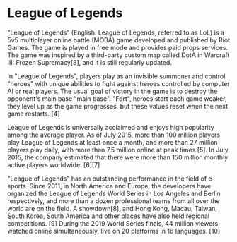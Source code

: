 # League of Legends

"League of Legends" (English: League of Legends, referred to as LoL) is a 5v5 multiplayer online battle (MOBA) game developed and published by Riot Games. The game is played in free mode and provides paid props services. The game was inspired by a third-party custom map called DotA in Warcraft III: Frozen Supremacy[3], and it is still regularly updated.

In "League of Legends", players play as an invisible summoner and control "heroes" with unique abilities to fight against heroes controlled by computer AI or real players. The usual goal of victory in the game is to destroy the opponent's main base "main base". "Fort", heroes start each game weaker, they level up as the game progresses, but these values ​​reset when the next game restarts. [4]

League of Legends is universally acclaimed and enjoys high popularity among the average player. As of July 2015, more than 100 million players play League of Legends at least once a month, and more than 27 million players play daily, with more than 7.5 million online at peak times [5]. In July 2015, the company estimated that there were more than 150 million monthly active players worldwide. [6][7]

"League of Legends" has an outstanding performance in the field of e-sports. Since 2011, in North America and Europe, the developers have organized the League of Legends World Series in Los Angeles and Berlin respectively, and more than a dozen professional teams from all over the world are on the field. A showdown[8], and Hong Kong, Macau, Taiwan, South Korea, South America and other places have also held regional competitions. [9] During the 2019 World Series finals, 44 million viewers watched online simultaneously, live on 20 platforms in 16 languages. [10]
